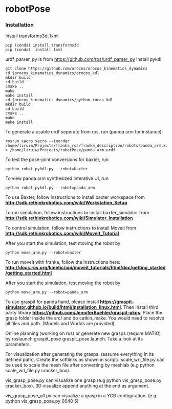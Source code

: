 # robotPose
### Installation
Install transforms3d, lxml 
```Shell
pip (conda) install transforms3d
pip (conda)  install lxml
```
urdf_parser_py is from https://github.com/ros/urdf_parser_py
Install pykdl
```Shell
git clone https://github.com/orocos/orocos_kinematics_dynamics
cd $orocos_kinematics_dynamics/orocos_kdl
mkdir build
cd build
cmake ..
make
make install
cd $orocos_kinematics_dynamics/python_rocos_kdl
mkdir build
cd build
cmake ..
make
make install
```
To generate a usable urdf seperate from ros, run (panda arm for instance):
```Shell
rosrun xacro xacro --inorder /home/liruiw/Projects/franka_ros/franka_description/robots/panda_arm.xacro > /home/liruiw/Projects/robotPose/panda_arm.urdf
```
To test the pose-joint conversions for baxter, run
```Shell
python robot_pykdl.py --robot=baxter
```
To view panda arm synthesized interative UI, run
```Shell
python robot_pykdl.py --robot=panda_arm
```

To use Baxter, follow instructions to install baxter workspace from **http://sdk.rethinkrobotics.com/wiki/Workstation_Setup**

To run simulation, follow instructions to install baxter_simulator from  **http://sdk.rethinkrobotics.com/wiki/Simulator_Installation**

To control simulation, follow instructions to install Moveit from **http://sdk.rethinkrobotics.com/wiki/MoveIt_Tutorial**  

After you start the simulation, test moving the robot by
```Shell
python move_arm.py --robot=baxter
```
To run moveit with franka, follow the instructions here:
**http://docs.ros.org/kinetic/api/moveit_tutorials/html/doc/getting_started/getting_started.html**

After you start the simulation, test moving the robot by
```Shell
python move_arm.py --robot=panda_arm
```
To use graspit for panda hand, please install **https://graspit-simulator.github.io/build/html/installation_linux.html**. Then install third party library **https://github.com/JenniferBuehler/graspit-pkgs**. Place the grasp folder inside the src/ and do catkin_make. You would need to resolve all files and path. (Models and Worlds are provided). 

Online planning (working on ros) or generate new grasps (require MATIO) by roslaunch graspit_pose graspit_pose.launch. Take a look at its parameters.

For visualization after generating the grasps. (assume everything in its defined path). Create the softlinks as shown in script/.
scale_wrl_file.py can be used to scale the mesh file after converting by meshlab (e.g python scale_wrl_file.py cracker_box).  

vis_grasp_pose.py can visualize one grasp (e.g python vis_grasp_pose.py cracker_box). 3D visualize append anything at the end as argument.

vis_grasp_pose_all.py can visualize a grasp in a YCB configuration. (e.g python vis_grasp_pose.py 0040 5)
